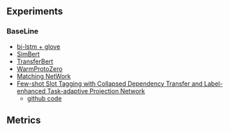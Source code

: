 ## Experiments

### BaseLine

* [bi-lstm + glove]()
* [SimBert]()
* [TransferBert]()
* [WarmProtoZero]()
* [Matching NetWork]()
* [Few-shot Slot Tagging with Collapsed Dependency Transfer and Label-enhanced Task-adaptive Projection Network](https://atmahou.github.io/attachments/atma's_acl2020_FewShot.pdf)
  * [github code](https://github.com/AtmaHou/FewShotTagging)

## Metrics
